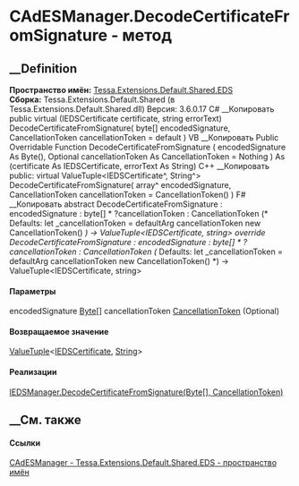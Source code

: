 # CAdESManager.DecodeCertificateFromSignature - метод
##  __Definition
 **Пространство имён:**
[Tessa.Extensions.Default.Shared.EDS](N_Tessa_Extensions_Default_Shared_EDS.htm)  
 **Сборка:** Tessa.Extensions.Default.Shared (в
Tessa.Extensions.Default.Shared.dll) Версия: 3.6.0.17
C# __Копировать
     public virtual (IEDSCertificate certificate, string errorText) DecodeCertificateFromSignature(
    	byte[] encodedSignature,
    	CancellationToken cancellationToken = default
    )
VB __Копировать
     Public Overridable Function DecodeCertificateFromSignature ( 
    	encodedSignature As Byte(),
    	Optional cancellationToken As CancellationToken = Nothing
    ) As (certificate As IEDSCertificate, errorText As String)
C++ __Копировать
     public:
    virtual ValueTuple<IEDSCertificate^, String^> DecodeCertificateFromSignature(
    	array<unsigned char>^ encodedSignature, 
    	CancellationToken cancellationToken = CancellationToken()
    )
F# __Копировать
     abstract DecodeCertificateFromSignature : 
            encodedSignature : byte[] * 
            ?cancellationToken : CancellationToken 
    (* Defaults:
            let _cancellationToken = defaultArg cancellationToken new CancellationToken()
    *)
    -> ValueTuple<IEDSCertificate, string> 
    override DecodeCertificateFromSignature : 
            encodedSignature : byte[] * 
            ?cancellationToken : CancellationToken 
    (* Defaults:
            let _cancellationToken = defaultArg cancellationToken new CancellationToken()
    *)
    -> ValueTuple<IEDSCertificate, string> 
#### Параметры
encodedSignature [Byte](https://learn.microsoft.com/dotnet/api/system.byte)[]
cancellationToken
[CancellationToken](https://learn.microsoft.com/dotnet/api/system.threading.cancellationtoken)
(Optional)
#### Возвращаемое значение
[ValueTuple](https://learn.microsoft.com/dotnet/api/system.valuetuple-2)<[IEDSCertificate](T_Tessa_Platform_EDS_IEDSCertificate.htm),
[String](https://learn.microsoft.com/dotnet/api/system.string)>
#### Реализации
[IEDSManager.DecodeCertificateFromSignature(Byte[],
CancellationToken)](M_Tessa_Platform_EDS_IEDSManager_DecodeCertificateFromSignature.htm)  
##  __См. также
#### Ссылки
[CAdESManager - ](T_Tessa_Extensions_Default_Shared_EDS_CAdESManager.htm)
[Tessa.Extensions.Default.Shared.EDS - пространство
имён](N_Tessa_Extensions_Default_Shared_EDS.htm)
